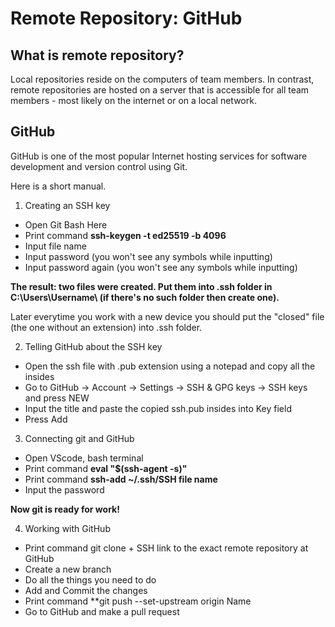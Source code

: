 # Remote Repository: GitHub

## What is remote repository?

Local repositories reside on the computers of team members. In contrast, remote repositories are hosted on a server that is accessible for all team members - most likely on the internet or on a local network.

## GitHub

GitHub is one of the most popular Internet hosting services for software development and version control using Git.

Here is a short manual.

1. Creating an SSH key

* Open Git Bash Here
* Print command **ssh-keygen -t ed25519 -b 4096**
* Input file name
* Input password (you won't see any symbols while inputting)
* Input password again (you won't see any symbols while inputting)

**The result: two files were created. Put them into .ssh folder in C:\Users\Username\ (if there's no such folder then create one).**

Later everytime you work with a new device you should put the "closed" file (the one without an extension) into .ssh folder.

2. Telling GitHub about the SSH key

* Open the ssh file with .pub extension using a notepad and copy all the insides
* Go to GitHub -> Account -> Settings -> SSH & GPG keys -> SSH keys and press NEW
* Input the title and paste the copied ssh.pub insides into Key field
* Press Add

3. Connecting git and GitHub

* Open VScode, bash terminal
* Print command **eval "$(ssh-agent -s)"**
* Print command **ssh-add ~/.ssh/SSH file name**
* Input the password

**Now git is ready for work!**

4. Working with GitHub

* Print command git clone + SSH link to the exact remote repository at GitHub
* Create a new branch
* Do all the things you need to do
* Add and Commit the changes
* Print command **git push --set-upstream origin Name
* Go to GitHub and make a pull request